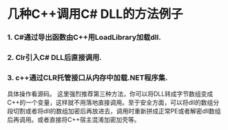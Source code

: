 # 几种C++调用C# DLL的方法例子  

### 1. C#通过导出函数由C++用LoadLibrary加载dll.  

### 2. Clr引入C# DLL后直接调用.  

### 3. c++通过CLR托管接口从内存中加载.NET程序集.   

具体操作看源码。
这里强烈推荐第三种方法，你可以将DLL转成字节数组变成C++的一个变量，这样就不用落地直接调用。至于安全方面，可以将dll的数组分段切割或者将dll的数组加密后再放进去，调用时重新拼成正常PE或者解密dll数组后再调用。或者直接将C++宿主混淆加密加壳等。  
